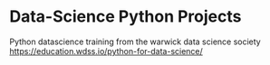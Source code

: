 # Data-Science Python Projects

Python datascience training from the warwick data science society
https://education.wdss.io/python-for-data-science/
